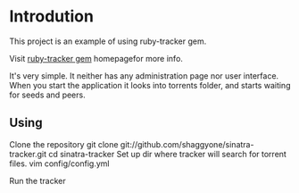 Introdution
===========

This project is an example of using ruby-tracker gem.

Visit [ruby-tracker gem](https://github.com/shaggyone/ruby-tracker) homepagefor more info.

It's very simple. It neither has any administration page nor user interface. When you start the application
it looks into torrents folder, and starts waiting for seeds and peers.

Using
-----
Clone the repository
  git clone git://github.com/shaggyone/sinatra-tracker.git
  cd sinatra-tracker
Set up dir where tracker will search  for torrent files.
  vim config/config.yml

Run the tracker
